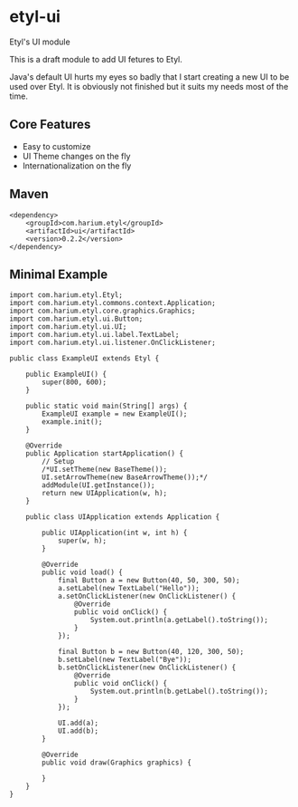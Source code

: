# etyl-ui
Etyl's UI module

This is a draft module to add UI fetures to Etyl.

Java's default UI hurts my eyes so badly that I start creating a new UI to be used over Etyl.
It is obviously not finished but it suits my needs most of the time.

## Core Features
- Easy to customize
- UI Theme changes on the fly
- Internationalization on the fly

## Maven
```
<dependency>
    <groupId>com.harium.etyl</groupId>
    <artifactId>ui</artifactId>
    <version>0.2.2</version>
</dependency>
```

## Minimal Example
```
import com.harium.etyl.Etyl;
import com.harium.etyl.commons.context.Application;
import com.harium.etyl.core.graphics.Graphics;
import com.harium.etyl.ui.Button;
import com.harium.etyl.ui.UI;
import com.harium.etyl.ui.label.TextLabel;
import com.harium.etyl.ui.listener.OnClickListener;

public class ExampleUI extends Etyl {

    public ExampleUI() {
        super(800, 600);
    }

    public static void main(String[] args) {
        ExampleUI example = new ExampleUI();
        example.init();
    }

    @Override
    public Application startApplication() {
        // Setup
        /*UI.setTheme(new BaseTheme());
        UI.setArrowTheme(new BaseArrowTheme());*/
        addModule(UI.getInstance());
        return new UIApplication(w, h);
    }

    public class UIApplication extends Application {

        public UIApplication(int w, int h) {
            super(w, h);
        }

        @Override
        public void load() {
            final Button a = new Button(40, 50, 300, 50);
            a.setLabel(new TextLabel("Hello"));
            a.setOnClickListener(new OnClickListener() {
                @Override
                public void onClick() {
                    System.out.println(a.getLabel().toString());
                }
            });

            final Button b = new Button(40, 120, 300, 50);
            b.setLabel(new TextLabel("Bye"));
            b.setOnClickListener(new OnClickListener() {
                @Override
                public void onClick() {
                    System.out.println(b.getLabel().toString());
                }
            });

            UI.add(a);
            UI.add(b);
        }

        @Override
        public void draw(Graphics graphics) {

        }
    }
}
```
